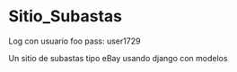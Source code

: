 # Sitio_Subastas

Log con usuario foo 
pass: user1729

Un sitio de subastas tipo eBay usando django con modelos
